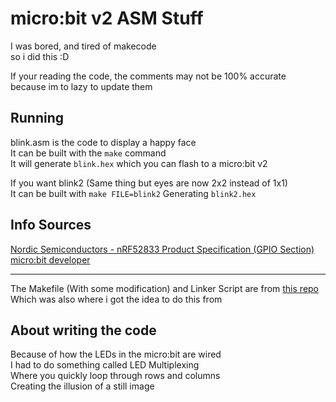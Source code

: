 # micro:bit v2 ASM Stuff  
I was bored, and tired of makecode  
so i did this :D  
  
If your reading the code, the comments may not be 100% accurate  
because im to lazy to update them  

## Running  
blink.asm is the code to display a happy face  
It can be built with the `make` command  
It will generate `blink.hex` which you can flash to a micro:bit v2  
  
If you want blink2 (Same thing but eyes are now 2x2 instead of 1x1)  
It can be built with `make FILE=blink2` Generating `blink2.hex`  

## Info Sources  
[Nordic Semiconductors - nRF52833 Product Specification (GPIO Section)](https://docs.nordicsemi.com/bundle/ps_nrf52833/page/gpio.html#topic)  
[micro:bit developer](https://tech.microbit.org/hardware/schematic/#v2-pinmap)  
** **  
The Makefile (With some modification) and Linker Script are from [this repo](https://github.com/cpmpercussion/microbit-v2-baremetal/)  
Which was also where i got the idea to do this from  
  
## About writing the code  
Because of how the LEDs in the micro:bit are wired  
I had to do something called LED Multiplexing  
Where you quickly loop through rows and columns  
Creating the illusion of a still image